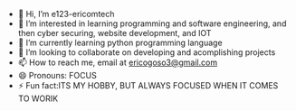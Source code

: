 - 👋 Hi, I’m e123-ericomtech
- 👀 I’m interested in learning programming and software engineering, and then cyber securing, website development, and IOT
- 🌱 I’m currently learning python programming language
- 💞️ I’m looking to collaborate on developing and acomplishing projects
- 📫 How to reach me, email at ericogoso3@gmail.com
- 😄 Pronouns: FOCUS
- ⚡ Fun fact:ITS MY HOBBY, BUT ALWAYS FOCUSED WHEN IT COMES TO WORIK

